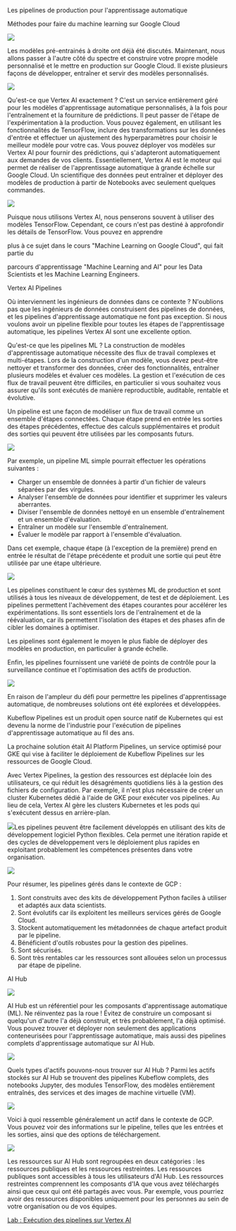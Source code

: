 ﻿Les pipelines de production pour l'apprentissage automatique

Méthodes pour faire du machine learning sur Google Cloud

![](Aspose.Words.72c13ac8-4bdc-4073-815d-b8fc286c2804.001.png)

Les modèles pré-entrainés à droite ont déjà été discutés. Maintenant, nous allons passer à l'autre côté du spectre et construire votre propre modèle personnalisé et le mettre en production sur Google Cloud. Il existe plusieurs façons de développer, entraîner et servir des modèles personnalisés.

![](Aspose.Words.72c13ac8-4bdc-4073-815d-b8fc286c2804.002.png)

Qu'est-ce que Vertex AI exactement ? C'est un service entièrement géré pour les modèles d'apprentissage automatique personnalisés, à la fois pour l'entraînement et la fourniture de prédictions. Il peut passer de l'étape de l'expérimentation à la production. Vous pouvez également, en utilisant les fonctionnalités de TensorFlow, inclure des transformations sur les données d'entrée et effectuer un ajustement des hyperparamètres pour choisir le meilleur modèle pour votre cas. Vous pouvez déployer vos modèles sur Vertex AI pour fournir des prédictions, qui s'adapteront automatiquement aux demandes de vos clients. Essentiellement, Vertex AI est le moteur qui permet de réaliser de l'apprentissage automatique à grande échelle sur Google Cloud. Un scientifique des données peut entraîner et déployer des modèles de production à partir de Notebooks avec seulement quelques commandes.

![](Aspose.Words.72c13ac8-4bdc-4073-815d-b8fc286c2804.003.png)

Puisque nous utilisons Vertex AI, nous penserons souvent à utiliser des modèles TensorFlow. Cependant, ce cours n'est pas destiné à approfondir les détails de TensorFlow. Vous pouvez en apprendre

plus à ce sujet dans le cours "Machine Learning on Google Cloud", qui fait partie du

parcours d'apprentissage "Machine Learning and AI" pour les Data Scientists et les Machine Learning Engineers.

Vertex AI Pipelines

Où interviennent les ingénieurs de données dans ce contexte ? N'oublions pas que les ingénieurs de données construisent des pipelines de données, et les pipelines d'apprentissage automatique ne font pas exception. Si nous voulons avoir un pipeline flexible pour toutes les étapes de l'apprentissage automatique, les pipelines Vertex AI sont une excellente option.

Qu'est-ce que les pipelines ML ? La construction de modèles d'apprentissage automatique nécessite des flux de travail complexes et multi-étapes. Lors de la construction d'un modèle, vous devez peut-être nettoyer et transformer des données, créer des fonctionnalités, entraîner plusieurs modèles et évaluer ces modèles. La gestion et l'exécution de ces flux de travail peuvent être difficiles, en particulier si vous souhaitez vous assurer qu'ils sont exécutés de manière reproductible, auditable, rentable et évolutive.

Un pipeline est une façon de modéliser un flux de travail comme un ensemble d'étapes connectées. Chaque étape prend en entrée les sorties des étapes précédentes, effectue des calculs supplémentaires et produit des sorties qui peuvent être utilisées par les composants futurs.

![](Aspose.Words.72c13ac8-4bdc-4073-815d-b8fc286c2804.004.png)

Par exemple, un pipeline ML simple pourrait effectuer les opérations suivantes :

- Charger un ensemble de données à partir d'un fichier de valeurs séparées par des virgules.
- Analyser l'ensemble de données pour identifier et supprimer les valeurs aberrantes.
- Diviser l'ensemble de données nettoyé en un ensemble d'entraînement et un ensemble d'évaluation.
- Entraîner un modèle sur l'ensemble d'entraînement.
- Évaluer le modèle par rapport à l'ensemble d'évaluation.

Dans cet exemple, chaque étape (à l'exception de la première) prend en entrée le résultat de l'étape précédente et produit une sortie qui peut être utilisée par une étape ultérieure.

![](Aspose.Words.72c13ac8-4bdc-4073-815d-b8fc286c2804.005.png)

Les pipelines constituent le cœur des systèmes ML de production et sont utilisés à tous les niveaux de développement, de test et de déploiement. Les pipelines permettent l'achèvement des étapes courantes pour accélérer les expérimentations. Ils sont essentiels lors de l'entraînement et de la réévaluation, car ils permettent l'isolation des étapes et des phases afin de cibler les domaines à optimiser.

Les pipelines sont également le moyen le plus fiable de déployer des modèles en production, en particulier à grande échelle.

Enfin, les pipelines fournissent une variété de points de contrôle pour la surveillance continue et l'optimisation des actifs de production.

![](Aspose.Words.72c13ac8-4bdc-4073-815d-b8fc286c2804.006.png)

En raison de l'ampleur du défi pour permettre les pipelines d'apprentissage automatique, de nombreuses solutions ont été explorées et développées.

Kubeflow Pipelines est un produit open source natif de Kubernetes qui est devenu la norme de l'industrie pour l'exécution de pipelines d'apprentissage automatique au fil des ans.

La prochaine solution était AI Platform Pipelines, un service optimisé pour GKE qui vise à faciliter le déploiement de Kubeflow Pipelines sur les ressources de Google Cloud.

Avec Vertex Pipelines, la gestion des ressources est déplacée loin des utilisateurs, ce qui réduit les désagréments quotidiens liés à la gestion des fichiers de configuration. Par exemple, il n'est plus nécessaire de créer un cluster Kubernetes dédié à l'aide de GKE pour exécuter vos pipelines. Au lieu de cela, Vertex AI gère les clusters Kubernetes et les pods qui s'exécutent dessus en arrière-plan.

![](Aspose.Words.72c13ac8-4bdc-4073-815d-b8fc286c2804.007.png)Les pipelines peuvent être facilement développés en utilisant des kits de développement logiciel Python flexibles. Cela permet une itération rapide et des cycles de développement vers le déploiement plus rapides en exploitant probablement les compétences présentes dans votre organisation.

![](Aspose.Words.72c13ac8-4bdc-4073-815d-b8fc286c2804.008.png)

Pour résumer, les pipelines gérés dans le contexte de GCP :

1. Sont construits avec des kits de développement Python faciles à utiliser et adaptés aux data scientists.
1. Sont évolutifs car ils exploitent les meilleurs services gérés de Google Cloud.
1. Stockent automatiquement les métadonnées de chaque artefact produit par le pipeline.
1. Bénéficient d'outils robustes pour la gestion des pipelines.
1. Sont sécurisés.
1. Sont très rentables car les ressources sont allouées selon un processus par étape de pipeline.

AI Hub

![](Aspose.Words.72c13ac8-4bdc-4073-815d-b8fc286c2804.009.png)

AI Hub est un référentiel pour les composants d'apprentissage automatique (ML). Ne réinventez pas la roue ! Évitez de construire un composant si quelqu'un d'autre l'a déjà construit, et très probablement, l'a déjà optimisé. Vous pouvez trouver et déployer non seulement des applications conteneurisées pour l'apprentissage automatique, mais aussi des pipelines complets d'apprentissage automatique sur AI Hub.

![](Aspose.Words.72c13ac8-4bdc-4073-815d-b8fc286c2804.010.png)

Quels types d'actifs pouvons-nous trouver sur AI Hub ? Parmi les actifs stockés sur AI Hub se trouvent des pipelines Kubeflow complets, des notebooks Jupyter, des modules TensorFlow, des modèles entièrement entraînés, des services et des images de machine virtuelle (VM).

![](Aspose.Words.72c13ac8-4bdc-4073-815d-b8fc286c2804.011.png)

Voici à quoi ressemble généralement un actif dans le contexte de GCP. Vous pouvez voir des informations sur le pipeline, telles que les entrées et les sorties, ainsi que des options de téléchargement.

![](Aspose.Words.72c13ac8-4bdc-4073-815d-b8fc286c2804.012.png)

Les ressources sur AI Hub sont regroupées en deux catégories : les ressources publiques et les ressources restreintes. Les ressources publiques sont accessibles à tous les utilisateurs d'AI Hub. Les ressources restreintes comprennent les composants d'IA que vous avez téléchargés ainsi que ceux qui ont été partagés avec vous. Par exemple, vous pourriez avoir des ressources disponibles uniquement pour les personnes au sein de votre organisation ou de vos équipes.

[Lab : Exécution des pipelines sur Vertex AI](https://www.cloudskillsboost.google/course_sessions/3856018/labs/367839)
